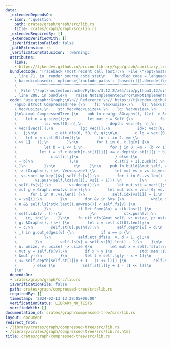 ```yaml
---
data:
  _extendedDependsOn:
  - icon: ':question:'
    path: crates/graph/graph/src/lib.rs
    title: crates/graph/graph/src/lib.rs
  _extendedRequiredBy: []
  _extendedVerifiedWith: []
  _isVerificationFailed: false
  _pathExtension: rs
  _verificationStatusIcon: ':warning:'
  attributes:
    links:
    - https://tjkendev.github.io/procon-library/cpp/graph/auxiliary_tree.html
  bundledCode: "Traceback (most recent call last):\n  File \"/opt/hostedtoolcache/Python/3.12.2/x64/lib/python3.12/site-packages/onlinejudge_verify/documentation/build.py\"\
    , line 71, in _render_source_code_stat\n    bundled_code = language.bundle(stat.path,\
    \ basedir=basedir, options={'include_paths': [basedir]}).decode()\n          \
    \         ^^^^^^^^^^^^^^^^^^^^^^^^^^^^^^^^^^^^^^^^^^^^^^^^^^^^^^^^^^^^^^^^^^^^^^^^^^^^^^^^^\n\
    \  File \"/opt/hostedtoolcache/Python/3.12.2/x64/lib/python3.12/site-packages/onlinejudge_verify/languages/rust.py\"\
    , line 288, in bundle\n    raise NotImplementedError\nNotImplementedError\n"
  code: "use graph::Graph;\n\n// Reference:\n// https://tjkendev.github.io/procon-library/cpp/graph/auxiliary_tree.html\n\
    \npub struct CompressedTree {\n    fs: Vec<usize>,\n    ls: Vec<usize>,\n    depth:\
    \ Vec<usize>,\n    st: Vec<Vec<usize>>,\n    lg: Vec<usize>,\n    idx: Vec<usize>,\n\
    }\n\nimpl CompressedTree {\n    pub fn new(g: &Graph<(), ()>) -> Self {\n    \
    \    let n = g.size();\n        let mut c = Self {\n            fs: vec![0; n],\n\
    \            ls: vec![0; n],\n            depth: vec![0; n],\n            st:\
    \ vec![vec![]],\n            lg: vec![],\n            idx: vec![0; n],\n     \
    \   };\n\n        c.ett_dfs(0, !0, 0, g);\n\n        c.lg = vec![0; 2];\n    \
    \    let m = c.st[0].len();\n        for i in 2..=m {\n            c.lg.push(c.lg[i\
    \ >> 1] + 1);\n        }\n\n        for i in 0..c.lg[m] {\n            c.st.push(vec![]);\n\
    \            let b = 1 << i;\n            for j in 0..=m - (b << 1) {\n      \
    \          let t = if c.depth[c.st[i][j]] <= c.depth[c.st[i][j + b]] {\n     \
    \               c.st[i][j]\n                } else {\n                    c.st[i][j\
    \ + b]\n                };\n                c.st[i + 1].push(t);\n           \
    \ }\n        }\n\n        c\n    }\n\n    pub fn build(&mut self, vs: &[usize])\
    \ -> (Graph<(), ()>, Vec<usize>) {\n        let mut vs = vs.to_vec();\n      \
    \  vs.sort_by_key(|&v| self.fs[v]);\n        for i in 0..vs.len() - 1 {\n    \
    \        vs.push(self.lca(vs[i], vs[i + 1]));\n        }\n        vs.sort_by_key(|&v|\
    \ self.fs[v]);\n        vs.dedup();\n        let mut stk = vec![];\n        let\
    \ mut g = Graph::new(vs.len());\n        let mut idx = vec![0; vs.len()];\n  \
    \      for i in 0..vs.len() {\n            self.idx[vs[i]] = i;\n            idx[i]\
    \ = vs[i];\n        }\n        for &v in &vs {\n            while stk.len() >\
    \ 0 && self.ls[*stk.last().unwrap()] < self.fs[v] {\n                stk.pop();\n\
    \            }\n            if let Some(&u) = stk.last() {\n                g.add_edge(self.idx[u],\
    \ self.idx[v], ());\n            }\n            stk.push(v);\n        }\n    \
    \    (g, idx)\n    }\n\n    fn ett_dfs(&mut self, v: usize, p: usize, d: usize,\
    \ g: &Graph<(), ()>) {\n        let c = self.st[0].len();\n        self.fs[v]\
    \ = c;\n        self.st[0].push(v);\n        self.depth[v] = d;\n        for &(u,\
    \ _) in g.out_edges(v) {\n            if u == p {\n                continue;\n\
    \            }\n            self.ett_dfs(u, v, d + 1, g);\n            self.st[0].push(v);\n\
    \        }\n        self.ls[v] = self.st[0].len() - 1;\n    }\n\n    fn lca(&self,\
    \ u: usize, v: usize) -> usize {\n        let mut x = self.fs[u];\n        let\
    \ mut y = self.fs[v];\n        if x > y {\n            std::mem::swap(&mut x,\
    \ &mut y);\n        }\n        let l = self.lg[y - x + 1];\n        if self.depth[self.st[l][x]]\
    \ <= self.depth[self.st[l][y + 1 - (1 << l)]] {\n            self.st[l][x]\n \
    \       } else {\n            self.st[l][y + 1 - (1 << l)]\n        }\n    }\n\
    }\n"
  dependsOn:
  - crates/graph/graph/src/lib.rs
  isVerificationFile: false
  path: crates/graph/compressed-tree/src/lib.rs
  requiredBy: []
  timestamp: '2024-02-13 13:29:05+09:00'
  verificationStatus: LIBRARY_NO_TESTS
  verifiedWith: []
documentation_of: crates/graph/compressed-tree/src/lib.rs
layout: document
redirect_from:
- /library/crates/graph/compressed-tree/src/lib.rs
- /library/crates/graph/compressed-tree/src/lib.rs.html
title: crates/graph/compressed-tree/src/lib.rs
---
```

